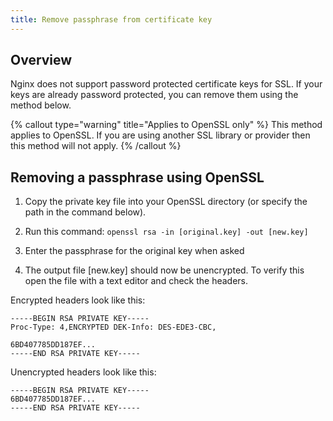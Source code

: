 ```yaml
---
title: Remove passphrase from certificate key
---
```


## Overview

Nginx does not support password protected certificate keys for SSL. If your keys are already password protected, you can remove them using the method below.

{% callout type="warning" title="Applies to OpenSSL only" %}
This method applies to OpenSSL. If you are using another SSL library or provider then this method will not apply. 
{% /callout %}

## Removing a passphrase using OpenSSL

1. Copy the private key file into your OpenSSL directory (or specify the path in the command below).

2. Run this command:
`openssl rsa -in [original.key] -out [new.key]`

3. Enter the passphrase for the original key when asked

4. The output file [new.key] should now be unencrypted. To verify this open the file with a text editor and check the headers.

Encrypted headers look like this:
```shell
-----BEGIN RSA PRIVATE KEY-----
Proc-Type: 4,ENCRYPTED DEK-Info: DES-EDE3-CBC,

6BD407785DD187EF...
-----END RSA PRIVATE KEY-----
```

Unencrypted headers look like this:
```shell
-----BEGIN RSA PRIVATE KEY-----
6BD407785DD187EF...
-----END RSA PRIVATE KEY-----
```
